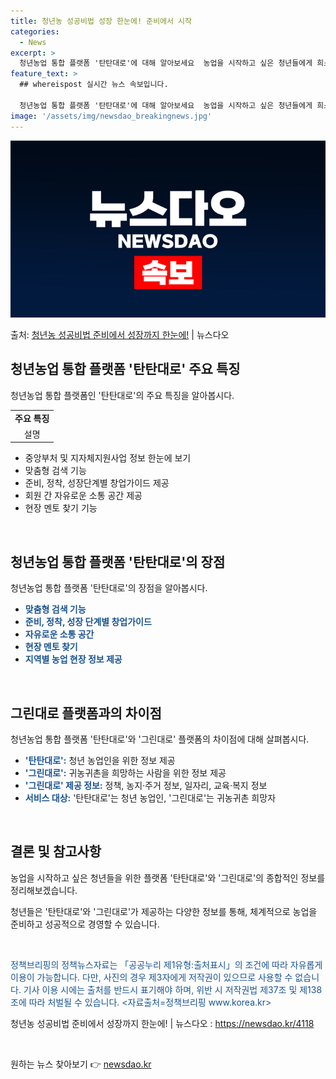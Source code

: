 ```yaml
---
title: 청년농 성공비법 성장 한눈에! 준비에서 시작
categories:
  - News
excerpt: >
  청년농업 통합 플랫폼 '탄탄대로'에 대해 알아보세요  농업을 시작하고 싶은 청년들에게 희소식이 있습니다. 지…
feature_text: >
  ## whereispost 실시간 뉴스 속보입니다.

  청년농업 통합 플랫폼 '탄탄대로'에 대해 알아보세요  농업을 시작하고 싶은 청년들에게 희소식이 있습니다. 지…
image: '/assets/img/newsdao_breakingnews.jpg'
---
```


![뉴스다오 속보](/assets/img/newsdao_breakingnews.jpg)

<p>출처: <a href="https://newsdao.kr/4118" rel="dofollow">청년농 성공비법 준비에서 성장까지 한눈에!</a> | 뉴스다오</p>

<h2 data-ke-size="size26">청년농업 통합 플랫폼 '탄탄대로' 주요 특징</h2>
<p data-ke-size="size16">청년농업 통합 플랫폼인 '탄탄대로'의 주요 특징을 알아봅시다.</p>
<table>
	<tbody>
		<tr>
			<td style="text-align: center; height: 17px;"><b>주요 특징</b></td>
		</tr>
		<tr>
			<td style="text-align: center; height: 17px;">설명</td>
		</tr>
	</tbody>
</table>
<ul>
	<li>중앙부처 및 지자체지원사업 정보 한눈에 보기</li>
	<li>맞춤형 검색 기능</li>
	<li>준비, 정착, 성장단계별 창업가이드 제공</li>
	<li>회원 간 자유로운 소통 공간 제공</li>
	<li>현장 멘토 찾기 기능</li>
</ul>
<p data-ke-size="size16">&nbsp;</p>

<h2 data-ke-size="size26">청년농업 통합 플랫폼 '탄탄대로'의 장점</h2>
<p data-ke-size="size16">청년농업 통합 플랫폼 '탄탄대로'의 장점을 알아봅시다.</p>
<ul>
	<li><b><span style="color: #1a5490;">맞춤형 검색 기능</span></b></li>
	<li><b><span style="color: #1a5490;">준비, 정착, 성장 단계별 창업가이드</span></b></li>
	<li><b><span style="color: #1a5490;">자유로운 소통 공간</span></b></li>
	<li><b><span style="color: #1a5490;">현장 멘토 찾기</span></b></li>
	<li><b><span style="color: #1a5490;">지역별 농업 현장 정보 제공</span></b></li>
</ul>
<p data-ke-size="size16">&nbsp;</p>

<h2 data-ke-size="size26">그린대로 플랫폼과의 차이점</h2>
<p data-ke-size="size16">청년농업 통합 플랫폼 '탄탄대로'와 '그린대로' 플랫폼의 차이점에 대해 살펴봅시다.</p>
<ul>
	<li><b><span style="color: #1a5490;">'탄탄대로':</span></b> 청년 농업인을 위한 정보 제공</li>
	<li><b><span style="color: #1a5490;">'그린대로':</span></b> 귀농귀촌을 희망하는 사람을 위한 정보 제공</li>
	<li><b><span style="color: #1a5490;">'그린대로' 제공 정보:</span></b> 정책, 농지·주거 정보, 일자리, 교육·복지 정보</li>
	<li><b><span style="color: #1a5490;">서비스 대상:</span></b> '탄탄대로'는 청년 농업인, '그린대로'는 귀농귀촌 희망자</li>
</ul>
<p data-ke-size="size16">&nbsp;</p>

<h2 data-ke-size="size26">결론 및 참고사항</h2>
<p data-ke-size="size16">농업을 시작하고 싶은 청년들을 위한 플랫폼 '탄탄대로'와 '그린대로'의 종합적인 정보를 정리해보겠습니다.</p>
<p data-ke-size="size16">청년들은 '탄탄대로'와 '그린대로'가 제공하는 다양한 정보를 통해, 체계적으로 농업을 준비하고 성공적으로 경영할 수 있습니다.</p>
<p data-ke-size="size16">&nbsp;</p>
<p data-ke-size="size16"><span style="color: #1a5490;">정책브리핑의 정책뉴스자료는 「공공누리 제1유형:출처표시」의 조건에 따라 자유롭게 이용이 가능합니다. 다만, 사진의 경우 제3자에게 저작권이 있으므로 사용할 수 없습니다. 기사 이용 시에는 출처를 반드시 표기해야 하며, 위반 시 저작권법 제37조 및 제138조에 따라 처벌될 수 있습니다. <자료출처=정책브리핑 www.korea.kr></span></p>
<p data-ke-size="size16">청년농 성공비법 준비에서 성장까지 한눈에! | 뉴스다오 : <a href="https://newsdao.kr/4118">https://newsdao.kr/4118</a></p>
<p data-ke-size="size16">&nbsp;</p> 

원하는 뉴스 찾아보기 👉 <a href="https://newsdao.kr" rel="dofollow">newsdao.kr</a>


